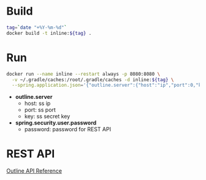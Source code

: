 # Build
```bash
tag=`date "+%Y-%m-%d"`
docker build -t inline:${tag} .
```
# Run
```bash
docker run --name inline --restart always -p 8080:8080 \
  -v ~/.gradle/caches:/root/.gradle/caches -d inline:${tag} \
  --spring.application.json='{"outline.server":{"host":"ip","port":0,"key":"key"},"spring.security.user.password":"123456"}'
```
- **outline.server**
  - host: ss ip
  - port: ss port
  - key: ss secret key
- **spring.security.user.password**
  - password: password for REST API

# REST API
[Outline API Reference](outline.md)  
